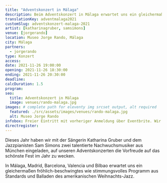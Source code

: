 ```yaml
---
title: "Adventskonzert in Málaga"
description: Beim Adventskonzert in Málaga erwartet uns ein gleichermaßen fröhlich-beschwingtes wie stimmungsvolles Programm aus Standards und Balladen des Weihnachts-Jazz.
translationKey: adventmalaga2021
customSlug: adventskonzert-malaga-2021
artist: [katharinagruber, samsimons]
venue: [jorgerando]
location: Museo Jorge Rando, Málaga
city: Málaga
partners:
  - jorgerando
type: Konzert
access:
date: 2021-11-26 19:00:00
opening: 2021-11-26 18:30:00
ending: 2021-11-26 20:30:00
deadline:
calcDuration: 1.5
program:
seo:
  title: Adventskonzert in Málaga
  image: venues/rando-malaga.jpg
images: # complete path for eleventy img srcset output, alt required
  featured: ./src/assets/images/venues/rando-malaga.jpg
  alt: Museo Jorge Rando
infobox: Freier Eintritt mit vorheriger Anmeldung über Eventbrite. Wir freuen uns über eine kleine Spende für den Veranstaltungsort.
directregister:
---
```


Dieses Jahr haben wir mit der Sängerin Katharina Gruber und dem Jazzpianisten Sam Simons zwei talentierte Nachwuchsmusiker aus München eingeladen, auf unseren Adventskonzerten die Vorfreude auf das schönste Fest im Jahr zu wecken.

In Málaga, Madrid, Barcelona, Valencia und Bilbao erwartet uns ein gleichermaßen fröhlich-beschwingtes wie stimmungsvolles Programm aus Standards und Balladen des amerikanischen Weihnachts-Jazz.
